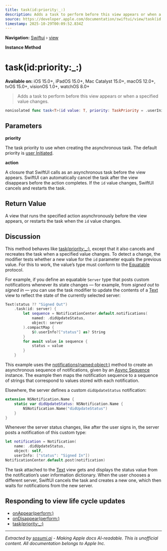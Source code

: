 ```yaml
---
title: task(id:priority:_:)
description: Adds a task to perform before this view appears or when a specified value changes.
source: https://developer.apple.com/documentation/swiftui/view/task(id:priority:_:)
timestamp: 2025-10-29T00:09:52.834Z
---
```


**Navigation:** [Swiftui](/documentation/swiftui) › [view](/documentation/swiftui/view)

**Instance Method**

# task(id:priority:_:)

**Available on:** iOS 15.0+, iPadOS 15.0+, Mac Catalyst 15.0+, macOS 12.0+, tvOS 15.0+, visionOS 1.0+, watchOS 8.0+

> Adds a task to perform before this view appears or when a specified value changes.

```swift
nonisolated func task<T>(id value: T, priority: TaskPriority = .userInitiated, _ action: @escaping () async -> Void) -> some View where T : Equatable
```

## Parameters

**priority**

The task priority to use when creating the asynchronous task. The default priority is [user Initiated](/documentation/Swift/TaskPriority/userInitiated).



**action**

A closure that SwiftUI calls as an asynchronous task before the view appears. SwiftUI can automatically cancel the task after the view disappears before the action completes. If the `id` value changes, SwiftUI cancels and restarts the task.



## Return Value

A view that runs the specified action asynchronously before the view appears, or restarts the task when the `id` value changes.

## Discussion

This method behaves like [task(priority:_:)](/documentation/swiftui/view/task(priority:_:)), except that it also cancels and recreates the task when a specified value changes. To detect a change, the modifier tests whether a new value for the `id` parameter equals the previous value. For this to work, the value’s type must conform to the [Equatable](/documentation/Swift/Equatable) protocol.

For example, if you define an equatable `Server` type that posts custom notifications whenever its state changes — for example, from *signed out* to *signed in* — you can use the task modifier to update the contents of a [Text](/documentation/swiftui/text) view to reflect the state of the currently selected server:

```swift
Text(status ?? "Signed Out")
    .task(id: server) {
        let sequence = NotificationCenter.default.notifications(
            named: .didUpdateStatus,
            object: server
        ).compactMap {
            $0.userInfo?["status"] as? String
        }
        for await value in sequence {
            status = value
        }
    }
```

This example uses the [notifications(named:object:)](/documentation/Foundation/NotificationCenter/notifications(named:object:)) method to create an asynchronous sequence of notifications, given by an [Async Sequence](/documentation/Swift/AsyncSequence) instance. The example then maps the notification sequence to a sequence of strings that correspond to values stored with each notification.

Elsewhere, the server defines a custom `didUpdateStatus` notification:

```swift
extension NSNotification.Name {
    static var didUpdateStatus: NSNotification.Name {
        NSNotification.Name("didUpdateStatus")
    }
}
```

Whenever the server status changes, like after the user signs in, the server posts a notification of this custom type:

```swift
let notification = Notification(
    name: .didUpdateStatus,
    object: self,
    userInfo: ["status": "Signed In"])
NotificationCenter.default.post(notification)
```

The task attached to the [Text](/documentation/swiftui/text) view gets and displays the status value from the notification’s user information dictionary. When the user chooses a different server, SwiftUI cancels the task and creates a new one, which then waits for notifications from the new server.

## Responding to view life cycle updates

- [onAppear(perform:)](/documentation/swiftui/view/onappear(perform:))
- [onDisappear(perform:)](/documentation/swiftui/view/ondisappear(perform:))
- [task(priority:_:)](/documentation/swiftui/view/task(priority:_:))

---

*Extracted by [sosumi.ai](https://sosumi.ai) - Making Apple docs AI-readable.*
*This is unofficial content. All documentation belongs to Apple Inc.*
